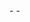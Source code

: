<!-- check password change --> -
<!-- check the all user routs --> -
<!-- fix the reactivate email -->
<!-- start 0auth implementation -->
